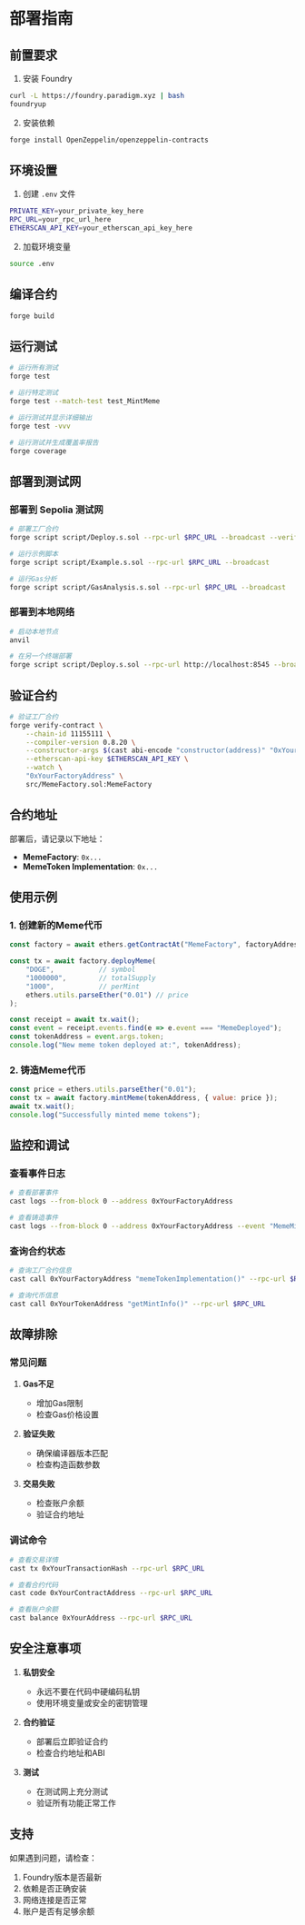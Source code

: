# 部署指南

## 前置要求

1. 安装 Foundry
```bash
curl -L https://foundry.paradigm.xyz | bash
foundryup
```

2. 安装依赖
```bash
forge install OpenZeppelin/openzeppelin-contracts
```

## 环境设置

1. 创建 `.env` 文件
```bash
PRIVATE_KEY=your_private_key_here
RPC_URL=your_rpc_url_here
ETHERSCAN_API_KEY=your_etherscan_api_key_here
```

2. 加载环境变量
```bash
source .env
```

## 编译合约

```bash
forge build
```

## 运行测试

```bash
# 运行所有测试
forge test

# 运行特定测试
forge test --match-test test_MintMeme

# 运行测试并显示详细输出
forge test -vvv

# 运行测试并生成覆盖率报告
forge coverage
```

## 部署到测试网

### 部署到 Sepolia 测试网

```bash
# 部署工厂合约
forge script script/Deploy.s.sol --rpc-url $RPC_URL --broadcast --verify

# 运行示例脚本
forge script script/Example.s.sol --rpc-url $RPC_URL --broadcast

# 运行Gas分析
forge script script/GasAnalysis.s.sol --rpc-url $RPC_URL --broadcast
```

### 部署到本地网络

```bash
# 启动本地节点
anvil

# 在另一个终端部署
forge script script/Deploy.s.sol --rpc-url http://localhost:8545 --broadcast
```

## 验证合约

```bash
# 验证工厂合约
forge verify-contract \
    --chain-id 11155111 \
    --compiler-version 0.8.20 \
    --constructor-args $(cast abi-encode "constructor(address)" "0xYourProjectOwnerAddress") \
    --etherscan-api-key $ETHERSCAN_API_KEY \
    --watch \
    "0xYourFactoryAddress" \
    src/MemeFactory.sol:MemeFactory
```

## 合约地址

部署后，请记录以下地址：

- **MemeFactory**: `0x...`
- **MemeToken Implementation**: `0x...`

## 使用示例

### 1. 创建新的Meme代币

```javascript
const factory = await ethers.getContractAt("MemeFactory", factoryAddress);

const tx = await factory.deployMeme(
    "DOGE",           // symbol
    "1000000",        // totalSupply
    "1000",           // perMint
    ethers.utils.parseEther("0.01") // price
);

const receipt = await tx.wait();
const event = receipt.events.find(e => e.event === "MemeDeployed");
const tokenAddress = event.args.token;
console.log("New meme token deployed at:", tokenAddress);
```

### 2. 铸造Meme代币

```javascript
const price = ethers.utils.parseEther("0.01");
const tx = await factory.mintMeme(tokenAddress, { value: price });
await tx.wait();
console.log("Successfully minted meme tokens");
```

## 监控和调试

### 查看事件日志

```bash
# 查看部署事件
cast logs --from-block 0 --address 0xYourFactoryAddress

# 查看铸造事件
cast logs --from-block 0 --address 0xYourFactoryAddress --event "MemeMinted(address,address,uint256,uint256)"
```

### 查询合约状态

```bash
# 查询工厂合约信息
cast call 0xYourFactoryAddress "memeTokenImplementation()" --rpc-url $RPC_URL

# 查询代币信息
cast call 0xYourTokenAddress "getMintInfo()" --rpc-url $RPC_URL
```

## 故障排除

### 常见问题

1. **Gas不足**
   - 增加Gas限制
   - 检查Gas价格设置

2. **验证失败**
   - 确保编译器版本匹配
   - 检查构造函数参数

3. **交易失败**
   - 检查账户余额
   - 验证合约地址

### 调试命令

```bash
# 查看交易详情
cast tx 0xYourTransactionHash --rpc-url $RPC_URL

# 查看合约代码
cast code 0xYourContractAddress --rpc-url $RPC_URL

# 查看账户余额
cast balance 0xYourAddress --rpc-url $RPC_URL
```

## 安全注意事项

1. **私钥安全**
   - 永远不要在代码中硬编码私钥
   - 使用环境变量或安全的密钥管理

2. **合约验证**
   - 部署后立即验证合约
   - 检查合约地址和ABI

3. **测试**
   - 在测试网上充分测试
   - 验证所有功能正常工作

## 支持

如果遇到问题，请检查：
1. Foundry版本是否最新
2. 依赖是否正确安装
3. 网络连接是否正常
4. 账户是否有足够余额 